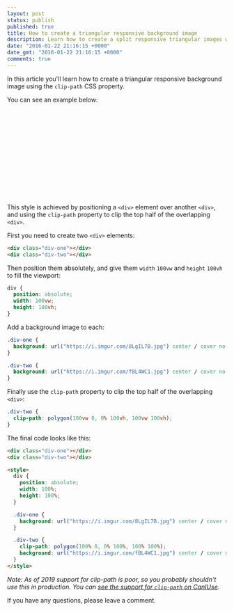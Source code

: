 ```yaml
---
layout: post
status: publish
published: true
title: How to create a triangular responsive background image
description: Learn how to create a split responsive triangular images with the CSS clip-path property.
date: "2016-01-22 21:16:15 +0000"
date_gmt: "2016-01-22 21:16:15 +0000"
comments: true
---
```


In this article you'll learn how to create a triangular responsive background image using the `clip-path` CSS property.

You can see an example below:

<style>
  #parent {
    max-width: 400px;
    height: 200px;
    display: block;
    position: relative;
    margin-bottom: 1rem;
  }

  #parent div {
    position: absolute;
    width: 100%;
    height: 100%;
  }

  .div-one {
    background: url('https://i.imgur.com/8LgIL7B.jpg') center / cover no-repeat;
  }

  .div-two {
    -webkit-clip-path: polygon(100vw 0, 0% 100%, 100% 100%);
    clip-path: polygon(100% 0, 0% 100%, 100% 100%);
    background: url('https://i.imgur.com/fBL4WC1.jpg') center / cover no-repeat;
  }

  body {
    margin: 0;
  }
</style>

<div id="parent">
  <div class="div-one"></div>
  <div class="div-two"></div>
</div>

This style is achieved by positioning a `<div>` element over another `<div>`, and using the `clip-path` property to clip the top half of the overlapping `<div>`.

First you need to create two `<div>` elements:

```html
<div class="div-one"></div>
<div class="div-two"></div>
```

Then position them absolutely, and give them `width` `100vw` and `height` `100vh` to fill the viewport:

```css
div {
  position: absolute;
  width: 100vw;
  height: 100vh;
}
```

Add a background image to each:

```css
.div-one {
  background: url("https://i.imgur.com/8LgIL7B.jpg") center / cover no-repeat;
}

.div-two {
  background: url("https://i.imgur.com/fBL4WC1.jpg") center / cover no-repeat;
}
```

Finally use the `clip-path` property to clip the top half of the overlapping `<div>`:

```css
.div-two {
  clip-path: polygon(100vw 0, 0% 100vh, 100vw 100vh);
}
```

The final code looks like this:

```html
<div class="div-one"></div>
<div class="div-two"></div>

<style>
  div {
    position: absolute;
    width: 100%;
    height: 100%;
  }

  .div-one {
    background: url("https://i.imgur.com/8LgIL7B.jpg") center / cover no-repeat;
  }

  .div-two {
    clip-path: polygon(100% 0, 0% 100%, 100% 100%);
    background: url("https://i.imgur.com/fBL4WC1.jpg") center / cover no-repeat;
  }
</style>
```

_Note: As of 2019 support for clip-path is poor, so you probably shouldn't use this in production. You can [see the support for `clip-path` on CanIUse](https://caniuse.com/#feat=css-clip-path)._

If you have any questions, please leave a comment.
